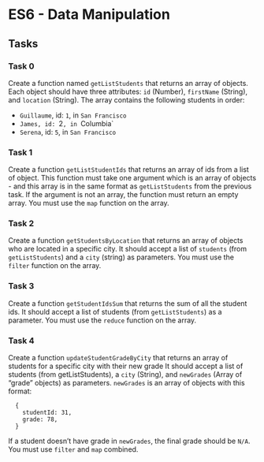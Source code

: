 # ES6 - Data Manipulation

## Tasks

### Task 0
Create a function named `getListStudents` that returns an array of objects.
Each object should have three attributes: `id` (Number), `firstName` (String), and `location` (String).
The array contains the following students in order:
- `Guillaume`, id: `1`, in `San Francisco`
- `James, id: `2`, in `Columbia`
- `Serena`, id: `5`, in `San Francisco`

### Task 1 
Create a function `getListStudentIds` that returns an array of ids from a list of object.
This function must take  one argument which is an array of objects - and this array is in the same format as `getListStudents` from the previous task.
If the argument is not an array, the function must return  an empty array.
You must use the `map` function on the array.

### Task 2
Create a function `getStudentsByLocation` that returns an array of objects who are located in a specific city.
It should accept a list of `students` (from `getListStudents`) and a `city` (string) as parameters.
You must use the `filter` function on the array.

### Task 3
Create a function `getStudentIdsSum` that returns the sum of all the student ids.
It should accept a list of students (from `getListStudents`) as a parameter.
You must use the `reduce` function on the array.

### Task 4
Create a function `updateStudentGradeByCity` that returns an array of students for a specific city with their new grade
It should accept a list of students (from getListStudents), a `city` (String), and `newGrades` (Array of “grade” objects) as parameters.
`newGrades` is an array of objects with this format:
```
  {
    studentId: 31,
    grade: 78,
  }
```
If a student doesn’t have grade in `newGrades`, the final grade should be `N/A`.
You must use `filter` and `map` combined.
